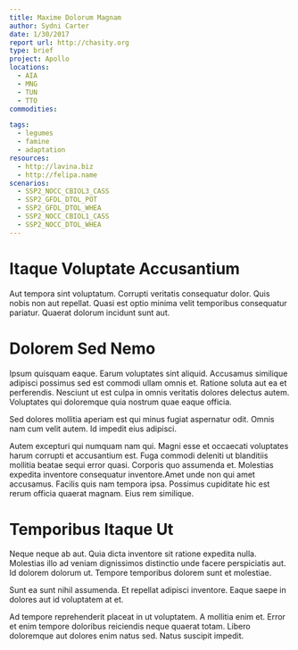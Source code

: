 ```yaml
---
title: Maxime Dolorum Magnam
author: Sydni Carter
date: 1/30/2017
report url: http://chasity.org
type: brief
project: Apollo
locations:
  - AIA
  - MNG
  - TUN
  - TTO
commodities:

tags:
  - legumes
  - famine
  - adaptation
resources:
  - http://lavina.biz
  - http://felipa.name
scenarios:
  - SSP2_NOCC_CBIOL3_CASS
  - SSP2_GFDL_DTOL_POT
  - SSP2_GFDL_DTOL_WHEA
  - SSP2_NOCC_CBIOL1_CASS
  - SSP2_NOCC_DTOL_WHEA
---
```

# Itaque Voluptate Accusantium
Aut tempora sint voluptatum. Corrupti veritatis consequatur dolor. Quis nobis non aut repellat. Quasi est optio minima velit temporibus consequatur pariatur. Quaerat dolorum incidunt sunt aut.

# Dolorem Sed Nemo
Ipsum quisquam eaque. Earum voluptates sint aliquid. Accusamus similique adipisci possimus sed est commodi ullam omnis et. Ratione soluta aut ea et perferendis. Nesciunt ut est culpa in omnis veritatis dolores delectus autem. Voluptates qui doloremque quia nostrum quae eaque officia.
 Sed dolores mollitia aperiam est qui minus fugiat aspernatur odit. Omnis nam cum velit autem. Id impedit eius adipisci.
 Autem excepturi qui numquam nam qui. Magni esse et occaecati voluptates harum corrupti et accusantium est. Fuga commodi deleniti ut blanditiis mollitia beatae sequi error quasi. Corporis quo assumenda et. Molestias expedita inventore consequatur inventore.Amet unde non qui amet accusamus. Facilis quis nam tempora ipsa. Possimus cupiditate hic est rerum officia quaerat magnam. Eius rem similique.

# Temporibus Itaque Ut
Neque neque ab aut. Quia dicta inventore sit ratione expedita nulla. Molestias illo ad veniam dignissimos distinctio unde facere perspiciatis aut. Id dolorem dolorum ut. Tempore temporibus dolorem sunt et molestiae.
 Sunt ea sunt nihil assumenda. Et repellat adipisci inventore. Eaque saepe in dolores aut id voluptatem at et.
 Ad tempore reprehenderit placeat in ut voluptatem. A mollitia enim et. Error et enim tempore doloribus reiciendis neque quaerat totam. Libero doloremque aut dolores enim natus sed. Natus suscipit impedit.
